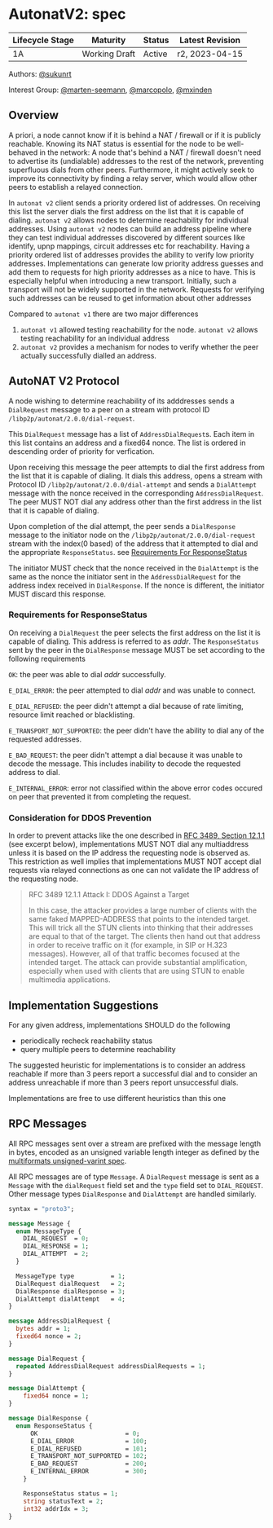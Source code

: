 # AutonatV2: spec


| Lifecycle Stage | Maturity                 | Status | Latest Revision |
|-----------------|--------------------------|--------|-----------------|
| 1A              | Working Draft            | Active | r2, 2023-04-15  |

Authors: [@sukunrt]

Interest Group: [@marten-seemann], [@marcopolo], [@mxinden]

[@sukunrt]: https://github.com/sukunrt
[@marten-seemann]: https://github.com/marten-seemann
[@mxinden]: https://github.com/mxinden
[@marcopolo]: https://github.com/marcopolo


## Overview

A priori, a node cannot know if it is behind a NAT / firewall or if it is
publicly reachable. Knowing its NAT status is essential for the node to be
well-behaved in the network: A node that's behind a NAT / firewall doesn't need
to advertise its (undialable) addresses to the rest of the network, preventing
superfluous dials from other peers. Furthermore, it might actively seek to
improve its connectivity by finding a relay server, which would allow other
peers to establish a relayed connection.

In `autonat v2` client sends a priority ordered list of addresses. On receiving
this list the server dials the first address on the list that it is capable of
dialing. `autonat v2` allows nodes to determine reachability for individual
addresses. Using `autonat v2` nodes can build an address pipeline where they can
test individual addresses discovered by different sources like identify, upnp
mappings, circuit addresses etc for reachability. Having a priority ordered list
of addresses provides the ability to verify low priority addresses.
Implementations can generate low priority address guesses and add them to
requests for high priority addresses as a nice to have. This is especially
helpful when introducing a new transport. Initially, such a transport will not
be widely supported in the network. Requests for verifying such addresses can be
reused to get information about other addresses

Compared to `autonat v1` there are two major differences
1. `autonat v1` allowed testing reachability for the node. `autonat v2` allows
testing reachability for an individual address
2. `autonat v2` provides a mechanism for nodes to verify whether the peer
actually successfully dialled an address.


## AutoNAT V2 Protocol

A node wishing to determine reachability of its adddresses sends a `DialRequest`
message to a peer on a stream with protocol ID
`/libp2p/autonat/2.0.0/dial-request`. 

This `DialRequest` message has a list of `AddressDialRequest`s. Each item in
this list contains an address and a fixed64 nonce. The list is ordered in
descending order of priority for verfication.

Upon receiving this message the peer attempts to dial the first address from the
list that it is capable of dialing. It dials this address, opens a stream with
Protocol ID `/libp2p/autonat/2.0.0/dial-attempt` and sends a `DialAttempt`
message with the nonce received in the corresponding `AddressDialRequest`. The
peer MUST NOT dial any address other than the first address in the list that it
is capable of dialing.

Upon completion of the dial attempt, the peer sends a `DialResponse` message to
the initiator node on the `/libp2p/autonat/2.0.0/dial-request` stream with the
index(0 based) of the address that it attempted to dial and the appropriate
`ResponseStatus`. see [Requirements For
ResponseStatus](#requirements-for-responsestatus)

The initiator MUST check that the nonce received in the `DialAttempt` is the
same as the nonce the initiator sent in the `AddressDialRequest` for the address
index received in `DialResponse`. If the nonce is different, the initiator MUST
discard this response.


### Requirements for ResponseStatus

On receiving a `DialRequest` the peer selects the first address on the list it
is capable of dialing. This address is referred to as _addr_. The
`ResponseStatus` sent by the peer in the `DialResponse` message MUST be set
according to the following requirements

`OK`: the peer was able to dial _addr_ successfully.

`E_DIAL_ERROR`: the peer attempted to dial _addr_ and was unable to connect. 

`E_DIAL_REFUSED`: the peer didn't attempt a dial because of rate limiting,
resource limit reached or blacklisting.

`E_TRANSPORT_NOT_SUPPORTED`: the peer didn't have the ability to dial any of the
requested addresses.

`E_BAD_REQUEST`: the peer didn't attempt a dial because it was unable to decode
the message. This includes inability to decode the requested address to dial.

`E_INTERNAL_ERROR`: error not classified within the above error codes occured on
peer that prevented it from completing the request.


### Consideration for DDOS Prevention

In order to prevent attacks like the one described in [RFC 3489, Section
12.1.1](https://www.rfc-editor.org/rfc/rfc3489#section-12.1.1) (see excerpt
below), implementations MUST NOT dial any multiaddress unless it is based on the
IP address the requesting node is observed as. This restriction as well implies
that implementations MUST NOT accept dial requests via relayed connections as
one can not validate the IP address of the requesting node.

> RFC 3489 12.1.1 Attack I: DDOS Against a Target
>
> In this case, the attacker provides a large number of clients with the same
> faked MAPPED-ADDRESS that points to the intended target. This will trick all
> the STUN clients into thinking that their addresses are equal to that of the
> target. The clients then hand out that address in order to receive traffic on
> it (for example, in SIP or H.323 messages). However, all of that traffic
> becomes focused at the intended target. The attack can provide substantial
> amplification, especially when used with clients that are using STUN to enable
> multimedia applications.


## Implementation Suggestions

For any given address, implementations SHOULD do the following
- periodically recheck reachability status
- query multiple peers to determine reachability

The suggested heuristic for implementations is to consider an address reachable
if more than 3 peers report a successful dial and to consider an address
unreachable if more than 3 peers report unsuccessful dials. 

Implementations are free to use different heuristics than this one


## RPC Messages

All RPC messages sent over a stream are prefixed with the message length in
bytes, encoded as an unsigned variable length integer as defined by the
[multiformats unsigned-varint spec][uvarint-spec]. 

All RPC messages are of type `Message`. A `DialRequest` message is sent as a
`Message` with the `dialRequest` field set and the `type` field set to
`DIAL_REQUEST`. Other message types `DialResponse` and `DialAttempt` are handled
similarly.


```proto
syntax = "proto3";

message Message {
  enum MessageType {
    DIAL_REQUEST  = 0;
    DIAL_RESPONSE = 1;
    DIAL_ATTEMPT  = 2;
  }

  MessageType type          = 1;
  DialRequest dialRequest   = 2;
  DialResponse dialResponse = 3;
  DialAttempt dialAttempt   = 4;
}

message AddressDialRequest {
  bytes addr = 1;
  fixed64 nonce = 2;
}

message DialRequest {
  repeated AddressDialRequest addressDialRequests = 1;
}

message DialAttempt {
    fixed64 nonce = 1;
}

message DialResponse {
  enum ResponseStatus {
      OK                        = 0;
      E_DIAL_ERROR              = 100;
      E_DIAL_REFUSED            = 101;
      E_TRANSPORT_NOT_SUPPORTED = 102;
      E_BAD_REQUEST             = 200;
      E_INTERNAL_ERROR          = 300;
    }

    ResponseStatus status = 1;
    string statusText = 2;
    int32 addrIdx = 3;
}
```

[uvarint-spec]: https://github.com/multiformats/unsigned-varint

